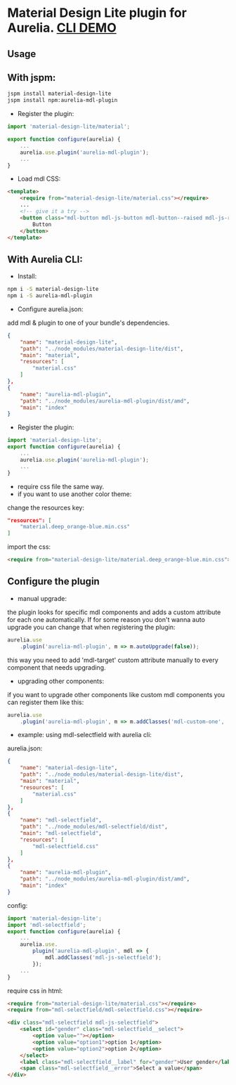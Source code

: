 # Material Design Lite plugin for Aurelia. [CLI DEMO](https://github.com/arabsight/aurelia-mdl-plugin-demo)

## Usage
## With jspm:
```bash
jspm install material-design-lite
jspm install npm:aurelia-mdl-plugin
```

- Register the plugin:
```js
import 'material-design-lite/material';

export function configure(aurelia) {
    ...
    aurelia.use.plugin('aurelia-mdl-plugin');
    ...
}
```

- Load mdl CSS:
```html
<template>
    <require from="material-design-lite/material.css"></require>
    ...
    <!-- give it a try -->
    <button class="mdl-button mdl-js-button mdl-button--raised mdl-js-ripple-effect">
        Button
    </button>
</template>
```

## With Aurelia CLI:

- Install:
```bash
npm i -S material-design-lite
npm i -S aurelia-mdl-plugin
```

- Configure aurelia.json:

add mdl & plugin to one of your bundle's dependencies.

```json
{
    "name": "material-design-lite",
    "path": "../node_modules/material-design-lite/dist",
    "main": "material",
    "resources": [
        "material.css"
    ]
},
{
    "name": "aurelia-mdl-plugin",
    "path": "../node_modules/aurelia-mdl-plugin/dist/amd",
    "main": "index"
}
```

- Register the plugin:

```js
import 'material-design-lite';
export function configure(aurelia) {
    ...
    aurelia.use.plugin('aurelia-mdl-plugin');
    ...
}
```

- require css file the same way.
- if you want to use another color theme:

change the resources key:

```json
"resources": [
    "material.deep_orange-blue.min.css"
]
```

import the css:
```html
<require from="material-design-lite/material.deep_orange-blue.min.css"></require>
```

## Configure the plugin
- manual upgrade:

the plugin looks for specific mdl components and adds a custom attribute for each one automatically.
If for some reason you don't wanna auto upgrade you can change that when registering the plugin:

```js
aurelia.use
    .plugin('aurelia-mdl-plugin', m => m.autoUpgrade(false));
```
this way you need to add 'mdl-target' custom attribute manually to every component that needs upgrading.

- upgrading other components:

if you want to upgrade other components like custom mdl components you can register them like this:

```js
aurelia.use
    .plugin('aurelia-mdl-plugin', m => m.addClasses('mdl-custom-one', 'two'));
```

- example: using mdl-selectfield with aurelia cli:

aurelia.json:
```json
{
    "name": "material-design-lite",
    "path": "../node_modules/material-design-lite/dist",
    "main": "material",
    "resources": [
        "material.css"
    ]
},
{
    "name": "mdl-selectfield",
    "path": "../node_modules/mdl-selectfield/dist",
    "main": "mdl-selectfield",
    "resources": [
        "mdl-selectfield.css"
    ]
},
{
    "name": "aurelia-mdl-plugin",
    "path": "../node_modules/aurelia-mdl-plugin/dist/amd",
    "main": "index"
}
```

config:
```js
import 'material-design-lite';
import 'mdl-selectfield';
export function configure(aurelia) {
    ...
    aurelia.use.
        plugin('aurelia-mdl-plugin', mdl => {
            mdl.addClasses('mdl-js-selectfield');
        });
    ...
}
```
require css in html:
```html
<require from="material-design-lite/material.css"></require>
<require from="mdl-selectfield/mdl-selectfield.css"></require>

<div class="mdl-selectfield mdl-js-selectfield">
    <select id="gender" class="mdl-selectfield__select">
        <option value=""></option>
        <option value="option1">option 1</option>
        <option value="option2">option 2</option>
    </select>
    <label class="mdl-selectfield__label" for="gender">User gender</label>
    <span class="mdl-selectfield__error">Select a value</span>
</div>
```
